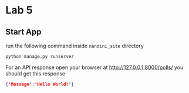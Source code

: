 # Lab 5
## Start App
run the following command inside `nandini_site` directory
```shell
python manage.py runserver
```
For an API response open your browser at  http://127.0.0.1:8000/polls/
you should get this response 
```json
{'Message':'Hello World!'}
```

